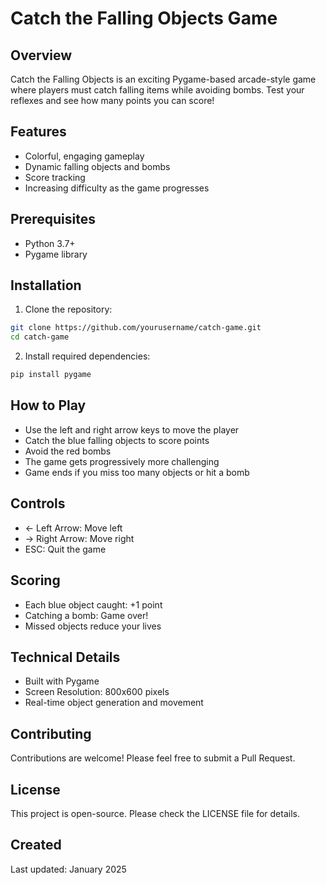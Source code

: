 # Catch the Falling Objects Game

## Overview
Catch the Falling Objects is an exciting Pygame-based arcade-style game where players must catch falling items while avoiding bombs. Test your reflexes and see how many points you can score!

## Features
- Colorful, engaging gameplay
- Dynamic falling objects and bombs
- Score tracking
- Increasing difficulty as the game progresses

## Prerequisites
- Python 3.7+
- Pygame library

## Installation
1. Clone the repository:
```bash
git clone https://github.com/yourusername/catch-game.git
cd catch-game
```

2. Install required dependencies:
```bash
pip install pygame
```

## How to Play
- Use the left and right arrow keys to move the player
- Catch the blue falling objects to score points
- Avoid the red bombs
- The game gets progressively more challenging
- Game ends if you miss too many objects or hit a bomb

## Controls
- ← Left Arrow: Move left
- → Right Arrow: Move right
- ESC: Quit the game

## Scoring
- Each blue object caught: +1 point
- Catching a bomb: Game over!
- Missed objects reduce your lives

## Technical Details
- Built with Pygame
- Screen Resolution: 800x600 pixels
- Real-time object generation and movement

## Contributing
Contributions are welcome! Please feel free to submit a Pull Request.

## License
This project is open-source. Please check the LICENSE file for details.

## Created
Last updated: January 2025
